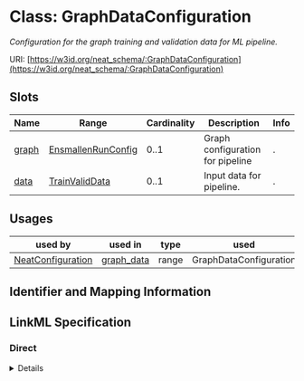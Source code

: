 # Class: GraphDataConfiguration
_Configuration for the graph training and validation data for ML pipeline._





URI: [https://w3id.org/neat_schema/:GraphDataConfiguration](https://w3id.org/neat_schema/:GraphDataConfiguration)



<!-- no inheritance hierarchy -->



## Slots

| Name | Range | Cardinality | Description  | Info |
| ---  | --- | --- | --- | --- |
| [graph](graph.md) | [EnsmallenRunConfig](EnsmallenRunConfig.md) | 0..1 | Graph configuration for pipeline  | . |
| [data](data.md) | [TrainValidData](TrainValidData.md) | 0..1 | Input data for pipeline.  | . |


## Usages


| used by | used in | type | used |
| ---  | --- | --- | --- |
| [NeatConfiguration](NeatConfiguration.md) | [graph_data](graph_data.md) | range | GraphDataConfiguration |



## Identifier and Mapping Information









## LinkML Specification

<!-- TODO: investigate https://stackoverflow.com/questions/37606292/how-to-create-tabbed-code-blocks-in-mkdocs-or-sphinx -->

### Direct

<details>
```yaml
name: GraphDataConfiguration
description: Configuration for the graph training and validation data for ML pipeline.
from_schema: https://w3id.org/neat_schema
attributes:
  graph:
    name: graph
    description: Graph configuration for pipeline
    from_schema: https://w3id.org/neat_schema
    range: EnsmallenRunConfig
  data:
    name: data
    description: Input data for pipeline.
    from_schema: https://w3id.org/neat_schema
    range: TrainValidData

```
</details>

### Induced

<details>
```yaml
name: GraphDataConfiguration
description: Configuration for the graph training and validation data for ML pipeline.
from_schema: https://w3id.org/neat_schema
attributes:
  graph:
    name: graph
    description: Graph configuration for pipeline
    from_schema: https://w3id.org/neat_schema
    alias: graph
    owner: GraphDataConfiguration
    range: EnsmallenRunConfig
  data:
    name: data
    description: Input data for pipeline.
    from_schema: https://w3id.org/neat_schema
    alias: data
    owner: GraphDataConfiguration
    range: TrainValidData

```
</details>